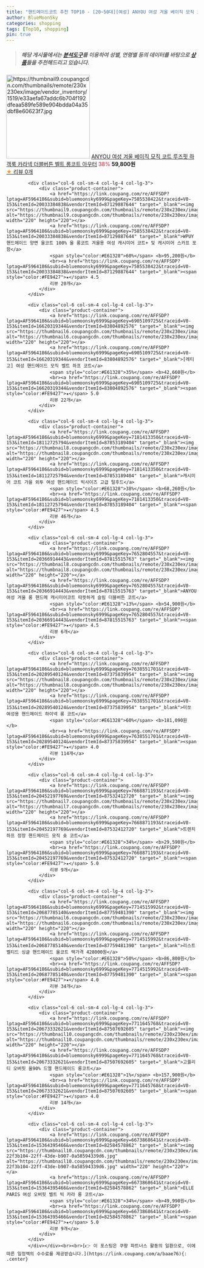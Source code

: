```yaml
---
title: "핸드메이드코트 추천 TOP10 - [20~50대][여성] ANYOU 여성 겨울 베이직 모직 코트 루즈핏 하객룩 카라넥 더블버튼 벨트 롱코트 아우터"
author: BlueMoonSky
categories: shopping
tags: [Top10, shopping]
pin: true
---
```


> ##### 해당 게시물에서는 [**분석도구**](https://itemscout.io/)를 이용하여 **성별**, **연령별** 등의 데이터를 바탕으로 [**상품**](https://link.coupang.com/a/baae76)들을 추천해드리고 있습니다.
<div class="container"><div class="row">
            <div class="col-6 col-sm-4 col-lg-4 col-lg-3">
                <div class="product-container">
                    <a href="https://link.coupang.com/re/AFFSDP?lptag=AF5964186&subid=bluemoonsky6999&pageKey=7680319357&traceid=V0-153&itemId=20512204145&vendorItemId=87589842497" target="_blank"><img src="https://thumbnail9.coupangcdn.com/thumbnails/remote/230x230ex/image/vendor_inventory/1519/e33aefa67addc6b704f192dfeaa589fe589e904bdda04a35dbf8e60623f7.jpg" alt="https://thumbnail9.coupangcdn.com/thumbnails/remote/230x230ex/image/vendor_inventory/1519/e33aefa67addc6b704f192dfeaa589fe589e904bdda04a35dbf8e60623f7.jpg" width="220" height="220"></a>
                    <a href="https://link.coupang.com/re/AFFSDP?lptag=AF5964186&subid=bluemoonsky6999&pageKey=7680319357&traceid=V0-153&itemId=20512204145&vendorItemId=87589842497" target="_blank">ANYOU 여성 겨울 베이직 모직 코트 루즈핏 하객룩 카라넥 더블버튼 벨트 롱코트 아우터</a>
                    <span style="color:#E61328">38%</span> <b>59,800원</b>
                    <br><a href="https://link.coupang.com/re/AFFSDP?lptag=AF5964186&subid=bluemoonsky6999&pageKey=7680319357&traceid=V0-153&itemId=20512204145&vendorItemId=87589842497" target="_blank"><span style="color:#FE9427">★</span> 
                    리뷰 0개</a>
                </div>
            </div>
            
            <div class="col-6 col-sm-4 col-lg-4 col-lg-3">
                <div class="product-container">
                    <a href="https://link.coupang.com/re/AFFSDP?lptag=AF5964186&subid=bluemoonsky6999&pageKey=7585538422&traceid=V0-153&itemId=20033384838&vendorItemId=87129887644" target="_blank"><img src="https://thumbnail9.coupangcdn.com/thumbnails/remote/230x230ex/image/vendor_inventory/63fe/f5e3b1b1e17f5c263024a6e43cd273e719b01bebffe3716760a2cc72b04e.jpg" alt="https://thumbnail9.coupangcdn.com/thumbnails/remote/230x230ex/image/vendor_inventory/63fe/f5e3b1b1e17f5c263024a6e43cd273e719b01bebffe3716760a2cc72b04e.jpg" width="220" height="220"></a>
                    <a href="https://link.coupang.com/re/AFFSDP?lptag=AF5964186&subid=bluemoonsky6999&pageKey=7585538422&traceid=V0-153&itemId=20033384838&vendorItemId=87129887644" target="_blank">WPUY 핸드메이드 양면 울코트 100% 울 롱코트 겨울용 여성 캐시미어 코트+ 및 캐시미어 스카프 포함</a>
                    <span style="color:#E61328">60%</span> <b>95,200원</b>
                    <br><a href="https://link.coupang.com/re/AFFSDP?lptag=AF5964186&subid=bluemoonsky6999&pageKey=7585538422&traceid=V0-153&itemId=20033384838&vendorItemId=87129887644" target="_blank"><span style="color:#FE9427">★</span> 4.5
                    리뷰 20개</a>
                </div>
            </div>
            
            <div class="col-6 col-sm-4 col-lg-4 col-lg-3">
                <div class="product-container">
                    <a href="https://link.coupang.com/re/AFFSDP?lptag=AF5964186&subid=bluemoonsky6999&pageKey=6905109725&traceid=V0-153&itemId=16620319344&vendorItemId=83804892576" target="_blank"><img src="https://thumbnail6.coupangcdn.com/thumbnails/remote/230x230ex/image/vendor_inventory/7c11/31b20e5f12b1de18959f18547322f14183a726699417b59f1c14cd67071d.JPG" alt="https://thumbnail6.coupangcdn.com/thumbnails/remote/230x230ex/image/vendor_inventory/7c11/31b20e5f12b1de18959f18547322f14183a726699417b59f1c14cd67071d.JPG" width="220" height="220"></a>
                    <a href="https://link.coupang.com/re/AFFSDP?lptag=AF5964186&subid=bluemoonsky6999&pageKey=6905109725&traceid=V0-153&itemId=16620319344&vendorItemId=83804892576" target="_blank">[레티고] 여성 핸드메이드 모직 벨트 하프 코트</a>
                    <span style="color:#E61328">35%</span> <b>42,660원</b>
                    <br><a href="https://link.coupang.com/re/AFFSDP?lptag=AF5964186&subid=bluemoonsky6999&pageKey=6905109725&traceid=V0-153&itemId=16620319344&vendorItemId=83804892576" target="_blank"><span style="color:#FE9427">★</span> 5.0
                    리뷰 22개</a>
                </div>
            </div>
            
            <div class="col-6 col-sm-4 col-lg-4 col-lg-3">
                <div class="product-container">
                    <a href="https://link.coupang.com/re/AFFSDP?lptag=AF5964186&subid=bluemoonsky6999&pageKey=7181413350&traceid=V0-153&itemId=18112725794&vendorItemId=87853189404" target="_blank"><img src="https://thumbnail8.coupangcdn.com/thumbnails/remote/230x230ex/image/vendor_inventory/016e/794628974faeb2b9a71945c4cf77b0d6d84ccf4c4ad14adeb14da4aa42b2.png" alt="https://thumbnail8.coupangcdn.com/thumbnails/remote/230x230ex/image/vendor_inventory/016e/794628974faeb2b9a71945c4cf77b0d6d84ccf4c4ad14adeb14da4aa42b2.png" width="220" height="220"></a>
                    <a href="https://link.coupang.com/re/AFFSDP?lptag=AF5964186&subid=bluemoonsky6999&pageKey=7181413350&traceid=V0-153&itemId=18112725794&vendorItemId=87853189404" target="_blank">캐시미어 코트 가을 외투 여성 핸드메이드 빅사이즈 고급 털후드</a>
                    <span style="color:#E61328">38%</span> <b>68,260원</b>
                    <br><a href="https://link.coupang.com/re/AFFSDP?lptag=AF5964186&subid=bluemoonsky6999&pageKey=7181413350&traceid=V0-153&itemId=18112725794&vendorItemId=87853189404" target="_blank"><span style="color:#FE9427">★</span> 4.5
                    리뷰 46개</a>
                </div>
            </div>
            
            <div class="col-6 col-sm-4 col-lg-4 col-lg-3">
                <div class="product-container">
                    <a href="https://link.coupang.com/re/AFFSDP?lptag=AF5964186&subid=bluemoonsky6999&pageKey=7652804557&traceid=V0-153&itemId=20366914443&vendorItemId=87815515763" target="_blank"><img src="https://thumbnail8.coupangcdn.com/thumbnails/remote/230x230ex/image/vendor_inventory/afea/6e9871fbc55d782390a47b705b2e60abd3dfbde448196280235e901f5cfb.jpg" alt="https://thumbnail8.coupangcdn.com/thumbnails/remote/230x230ex/image/vendor_inventory/afea/6e9871fbc55d782390a47b705b2e60abd3dfbde448196280235e901f5cfb.jpg" width="220" height="220"></a>
                    <a href="https://link.coupang.com/re/AFFSDP?lptag=AF5964186&subid=bluemoonsky6999&pageKey=7652804557&traceid=V0-153&itemId=20366914443&vendorItemId=87815515763" target="_blank">ANYOU 여성 겨울 롱 핸드메 캐시미어코트 따뜻하게 슬림 더블버튼 코트</a>
                    <span style="color:#E61328">13%</span> <b>54,900원</b>
                    <br><a href="https://link.coupang.com/re/AFFSDP?lptag=AF5964186&subid=bluemoonsky6999&pageKey=7652804557&traceid=V0-153&itemId=20366914443&vendorItemId=87815515763" target="_blank"><span style="color:#FE9427">★</span> 4.5
                    리뷰 6개</a>
                </div>
            </div>
            
            <div class="col-6 col-sm-4 col-lg-4 col-lg-3">
                <div class="product-container">
                    <a href="https://link.coupang.com/re/AFFSDP?lptag=AF5964186&subid=bluemoonsky6999&pageKey=7638551701&traceid=V0-153&itemId=20289540124&vendorItemId=87375839954" target="_blank"><img src="https://thumbnail8.coupangcdn.com/thumbnails/remote/230x230ex/image/rs_quotation_api/abrn5kmh/745924383cb54d74a6425e4180740163.jpg" alt="https://thumbnail8.coupangcdn.com/thumbnails/remote/230x230ex/image/rs_quotation_api/abrn5kmh/745924383cb54d74a6425e4180740163.jpg" width="220" height="220"></a>
                    <a href="https://link.coupang.com/re/AFFSDP?lptag=AF5964186&subid=bluemoonsky6999&pageKey=7638551701&traceid=V0-153&itemId=20289540124&vendorItemId=87375839954" target="_blank">미쏘 여성용 핸드메이드 하이넥 롱 코트</a>
                    <span style="color:#E61328">60%</span> <b>181,090원</b>
                    <br><a href="https://link.coupang.com/re/AFFSDP?lptag=AF5964186&subid=bluemoonsky6999&pageKey=7638551701&traceid=V0-153&itemId=20289540124&vendorItemId=87375839954" target="_blank"><span style="color:#FE9427">★</span> 4.0
                    리뷰 114개</a>
                </div>
            </div>
            
            <div class="col-6 col-sm-4 col-lg-4 col-lg-3">
                <div class="product-container">
                    <a href="https://link.coupang.com/re/AFFSDP?lptag=AF5964186&subid=bluemoonsky6999&pageKey=7668871193&traceid=V0-153&itemId=20452197769&vendorItemId=87532412720" target="_blank"><img src="https://thumbnail7.coupangcdn.com/thumbnails/remote/230x230ex/image/vendor_inventory/8bb1/d65862e2ea7dad514b4dc11cfd50a26959f493288f0841b767ec57786857.jpg" alt="https://thumbnail7.coupangcdn.com/thumbnails/remote/230x230ex/image/vendor_inventory/8bb1/d65862e2ea7dad514b4dc11cfd50a26959f493288f0841b767ec57786857.jpg" width="220" height="220"></a>
                    <a href="https://link.coupang.com/re/AFFSDP?lptag=AF5964186&subid=bluemoonsky6999&pageKey=7668871193&traceid=V0-153&itemId=20452197769&vendorItemId=87532412720" target="_blank">트렌치 하프 정장 핸드메이드 모직 숏 코트</a>
                    <span style="color:#E61328">34%</span> <b>29,590원</b>
                    <br><a href="https://link.coupang.com/re/AFFSDP?lptag=AF5964186&subid=bluemoonsky6999&pageKey=7668871193&traceid=V0-153&itemId=20452197769&vendorItemId=87532412720" target="_blank"><span style="color:#FE9427">★</span> 5.0
                    리뷰 9개</a>
                </div>
            </div>
            
            <div class="col-6 col-sm-4 col-lg-4 col-lg-3">
                <div class="product-container">
                    <a href="https://link.coupang.com/re/AFFSDP?lptag=AF5964186&subid=bluemoonsky6999&pageKey=7714515992&traceid=V0-153&itemId=20687785140&vendorItemId=87759481390" target="_blank"><img src="https://thumbnail6.coupangcdn.com/thumbnails/remote/230x230ex/image/vendor_inventory/9e8c/43d8ea8155dd81037c744a41ad406979d711afa3ef581cfbd561a1c6b35a.jpg" alt="https://thumbnail6.coupangcdn.com/thumbnails/remote/230x230ex/image/vendor_inventory/9e8c/43d8ea8155dd81037c744a41ad406979d711afa3ef581cfbd561a1c6b35a.jpg" width="220" height="220"></a>
                    <a href="https://link.coupang.com/re/AFFSDP?lptag=AF5964186&subid=bluemoonsky6999&pageKey=7714515992&traceid=V0-153&itemId=20687785140&vendorItemId=87759481390" target="_blank">리스트 벨티드 싱글 핸드메이드 울코트 택가격 428000원</a>
                    <span style="color:#E61328">50%</span> <b>86,800원</b>
                    <br><a href="https://link.coupang.com/re/AFFSDP?lptag=AF5964186&subid=bluemoonsky6999&pageKey=7714515992&traceid=V0-153&itemId=20687785140&vendorItemId=87759481390" target="_blank"><span style="color:#FE9427">★</span> 4.0
                    리뷰 34개</a>
                </div>
            </div>
            
            <div class="col-6 col-sm-4 col-lg-4 col-lg-3">
                <div class="product-container">
                    <a href="https://link.coupang.com/re/AFFSDP?lptag=AF5964186&subid=bluemoonsky6999&pageKey=7711645768&traceid=V0-153&itemId=20673332621&vendorItemId=87507692605" target="_blank"><img src="https://thumbnail10.coupangcdn.com/thumbnails/remote/230x230ex/image/vendor_inventory/4cb5/b9a9b31e11c15e1f0b1f025107513e3236f9d56849b8586c1c945714c82b.png" alt="https://thumbnail10.coupangcdn.com/thumbnails/remote/230x230ex/image/vendor_inventory/4cb5/b9a9b31e11c15e1f0b1f025107513e3236f9d56849b8586c1c945714c82b.png" width="220" height="220"></a>
                    <a href="https://link.coupang.com/re/AFFSDP?lptag=AF5964186&subid=bluemoonsky6999&pageKey=7711645768&traceid=V0-153&itemId=20673332621&vendorItemId=87507692605" target="_blank">고퀄리티 오버핏 울90% 드엘 핸드메이드 롱코트</a>
                    <span style="color:#E61328">1%</span> <b>157,900원</b>
                    <br><a href="https://link.coupang.com/re/AFFSDP?lptag=AF5964186&subid=bluemoonsky6999&pageKey=7711645768&traceid=V0-153&itemId=20673332621&vendorItemId=87507692605" target="_blank"><span style="color:#FE9427">★</span> 4.0
                    리뷰 14개</a>
                </div>
            </div>
            
            <div class="col-6 col-sm-4 col-lg-4 col-lg-3">
                <div class="product-container">
                    <a href="https://link.coupang.com/re/AFFSDP?lptag=AF5964186&subid=bluemoonsky6999&pageKey=6673868641&traceid=V0-153&itemId=15364395466&vendorItemId=82584578862" target="_blank"><img src="https://thumbnail10.coupangcdn.com/thumbnails/remote/230x230ex/image/retail/images/8927758041654277-22f3b104-22ff-43de-b907-0a58594339d6.jpg" alt="https://thumbnail10.coupangcdn.com/thumbnails/remote/230x230ex/image/retail/images/8927758041654277-22f3b104-22ff-43de-b907-0a58594339d6.jpg" width="220" height="220"></a>
                    <a href="https://link.coupang.com/re/AFFSDP?lptag=AF5964186&subid=bluemoonsky6999&pageKey=6673868641&traceid=V0-153&itemId=15364395466&vendorItemId=82584578862" target="_blank">ELLE PARIS 여성 오버핏 벨트 빅 카라 롱 코트</a>
                    <span style="color:#E61328">34%</span> <b>49,990원</b>
                    <br><a href="https://link.coupang.com/re/AFFSDP?lptag=AF5964186&subid=bluemoonsky6999&pageKey=6673868641&traceid=V0-153&itemId=15364395466&vendorItemId=82584578862" target="_blank"><span style="color:#FE9427">★</span> 5.0
                    리뷰 9개</a>
                </div>
            </div>
            </div></div><br><br>[👉 이 포스팅은 쿠팡 파트너스 활동의 일환으로, 이에 따른 일정액의 수수료를 제공받습니다.](https://link.coupang.com/a/baae76){: .center}